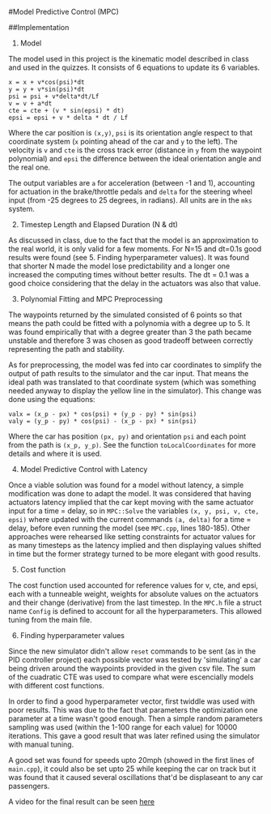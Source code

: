 #Model Predictive Control (MPC)

##Implementation

1) Model

The model used in this project is the kinematic model described in class and used in the quizzes. It consists of 6 equations to update its 6 variables.

	x = x + v*cos(psi)*dt
	y = y + v*sin(psi)*dt
	psi = psi + v*delta*dt/Lf
	v = v + a*dt
	cte = cte + (v * sin(epsi) * dt)
	epsi = epsi + v * delta * dt / Lf
	
Where the car position is `(x,y)`, `psi` is its orientation angle respect to that coordinate system (`x` pointing ahead of the car and `y` to the left). The velocity is `v` and `cte` is the cross track error (distance in `y` from the waypoint polynomial) and `epsi` the difference between the ideal orientation angle and the real one.

The output variables are `a` for acceleration (between -1 and 1), accounting for actuation in the brake/throttle pedals and `delta` for the steering wheel input (from -25 degrees to 25 degrees, in radians). All units are in the `mks` system.

2) Timestep Length and Elapsed Duration (N & dt)

As discussed in class, due to the fact that the model is an approximation to the real world, it is only valid for a few moments. For N=15 and dt=0.1s good results were found (see 5. Finding hyperparameter values). It was found that shorter N made the model lose predictability and a longer one increased the computing times without better results. The dt = 0.1 was a good choice considering that the delay in the actuators was also that value.

3) Polynomial Fitting and MPC Preprocessing

The waypoints returned by the simulated consisted of 6 points so that means the path could be fitted with a polynomia with a degree up to 5. It was found empirically that with a degree greater than 3 the path became unstable and therefore 3 was chosen as good tradeoff between correctly representing the path and stability.

As for preprocessing, the model was fed into car coordinates to simplify the output of path results to the simulator and the car input. That means the ideal path was translated to that coordinate system (which was something needed anyway to display the yellow line in the simulator). This change was done using the equations:

	valx = (x_p - px) * cos(psi) + (y_p - py) * sin(psi)
	valy = (y_p - py) * cos(psi) - (x_p - px) * sin(psi)
	
Where the car has position `(px, py)` and orientation `psi` and each point from the path is `(x_p, y_p)`. See the function `toLocalCoordinates` for more details and where it is used.

4) Model Predictive Control with Latency

Once a viable solution was found for a model without latency, a simple modification was done to adapt the model. It was considered that having actuators latency implied that the car kept moving with the same actuator input for a time = delay, so in `MPC::Solve` the variables `(x, y, psi, v, cte, epsi)` where updated with the current commands `(a, delta)` for a time = delay, before even running the model (see `MPC.cpp`, lines 180-185).
Other approaches were rehearsed like setting constraints for actuator values for as many timesteps as the latency implied and then displaying values shifted in time but the former strategy turned to be more elegant with good results.

5) Cost function

The cost function used accounted for reference values for v, cte, and epsi, each with a tunneable weight, weights for absolute values on the actuators and their change (derivative) from the last timestep.
In the `MPC.h` file a struct name `Config` is defined to account for all the hyperparameters. This allowed tuning from the main file.

6) Finding hyperparameter values

Since the new simulator didn't allow `reset` commands to be sent (as in the PID controller project) each possible vector was tested by 'simulating' a car being driven around the waypoints provided in the given csv file. The sum of the cuadratic CTE was used to compare what were escencially models with different cost functions.

In order to find a good hyperparameter vector, first twiddle was used with poor results. This was due to the fact that parameters the optimization one parameter at a time wasn't good enough. Then a simple random parameters sampling was used (within the 1-100 range for each value) for 10000 iterations. This gave a good result that was later refined using the simulator with manual tuning.

A good set was found for speeds upto 20mph (showed in the first lines of `main.cpp`), it could also be set upto 25 while keeping the car on track but it was found that it caused several oscillations that'd be displaseant to any car passengers.

A video for the final result can be seen [here](https://youtu.be/hSXclKk3f48)